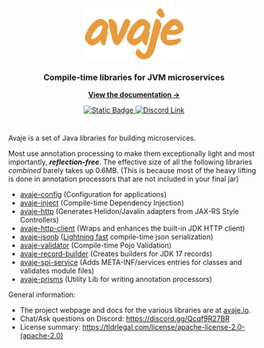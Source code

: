 
<a name="readme-top"></a>

<div align="center">


  <!--Logo-->
  <a href="https://github.com/avaje">
    <img src="/profile/logo.svg" alt="Logo" width="40%">
  </a>

  <!--Title-->
  <h3 align="center">Compile-time libraries for JVM microservices</h3>

  <a href="https://avaje.io" style="margin: 1em"><strong>View the documentation →</strong></a>

  <!--License badge-->
  <a href="https://github.com/javalin/javalin/blob/master/LICENSE">
    <img alt="Static Badge" src="https://img.shields.io/badge/License-Apache_2.0-blue">
  </a>
  <!--Discord badge-->
  <a href="https://discord.gg/Qcqf9R27BR">
    <img alt="Discord Link" src="https://img.shields.io/badge/discord-avaje-blue?logo=discord&logoColor=white">
  </a>
</div>

# 

Avaje is a set of Java libraries for building microservices. 

Most use annotation processing to make them exceptionally light and most importantly, _**reflection-free**_. The effective size of all the following libraries _combined_ barely takes up 0.6MB. (This is because most of the heavy lifting is done in annotation processors that are not included in your final jar)

- [avaje-config](https://github.com/avaje/avaje-config) (Configuration for applications)
- [avaje-inject](https://github.com/avaje/avaje-inject) (Compile-time Dependency Injection)
- [avaje-http](https://github.com/avaje/avaje-http) (Generates Helidon/Javalin adapters from JAX-RS Style Controllers)
- [avaje-http-client](https://github.com/avaje/avaje-http/tree/master/http-client) (Wraps and enhances the built-in JDK HTTP client)
- [avaje-jsonb](https://github.com/avaje/avaje-jsonb) ([Lightning fast](https://github.com/fabienrenaud/java-json-benchmark#users-model) compile-time json serialization)
- [avaje-validator](https://github.com/avaje/avaje-validator) (Compile-time Pojo Validation)
- [avaje-record-builder](https://github.com/avaje/avaje-record-builder) (Creates builders for JDK 17 records)
- [avaje-spi-service](https://github.com/avaje/avaje-spi-service) (Adds META-INF/services entries for classes and validates module files)
- [avaje-prisms](https://github.com/avaje/avaje-prisms) (Utility Lib for writing annotation processors)

General information:
* The project webpage and docs for the various libraries are at [avaje.io](https://avaje.io).
* Chat/Ask questions on Discord: https://discord.gg/Qcqf9R27BR
* License summary: https://tldrlegal.com/license/apache-license-2.0-(apache-2.0)


